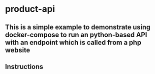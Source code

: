 # product-api

## This is a simple example to demonstrate using docker-compose to run an python-based API with an endpoint which is called from a php website

## Instructions 
